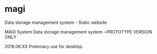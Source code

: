 # magi
Data storage management system - Static website


MAGI System
Data storage management system 
~PROTOTYPE VERSION ONLY

2018.06.XX
Prelimiary use for desktop. 
